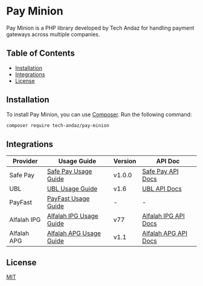 # Pay Minion

Pay Minion is a PHP library developed by Tech Andaz for handling payment gateways across multiple companies.

## Table of Contents

- [Installation](#installation)
- [Integrations](#integrations)
- [License](#license)

## Installation

To install Pay Minion, you can use [Composer](https://getcomposer.org/). Run the following command:

```bash
composer require tech-andaz/pay-minion
```

## Integrations

| Provider | Usage Guide | Version | API Doc |
| -------- | ------- | ------- | ------- |
|Safe Pay|[Safe Pay Usage Guide](src/SafePay/Usage%20Guide%20SafePay.md)| v1.0.0 |[Safe Pay API Docs](https://github.com/getsafepay/safepay-php)|
|UBL|[UBL Usage Guide](src/UBL/Usage%20Guide%20UBL.md)| v1.6 | [UBL API Docs](src/UBL/Api%20Docs%20UBL.pdf)|
|PayFast|[PayFast Usage Guide](src/PayFast/Usage%20Guide%20PayFast.md)| - | -|
|Alfalah IPG|[Alfalah IPG Usage Guide](src/AlfalahIPG/Usage%20Guide%20AlfalahIPG.md)|  v77 |[Alfalah IPG API Docs](https://test-bankalfalah.gateway.mastercard.com/api/documentation/integrationGuidelines/index.html)|
|Alfalah APG|[Alfalah APG Usage Guide](src/AlfalahAPG/Usage%20Guide%20AlfalahAPG.md)| v1.1 | [Alfalah APG API Docs](src/AlfalahAPG/Api%20Docs%20Alfalah%20APG.pdf)|

## License

[MIT](https://choosealicense.com/licenses/mit/)

